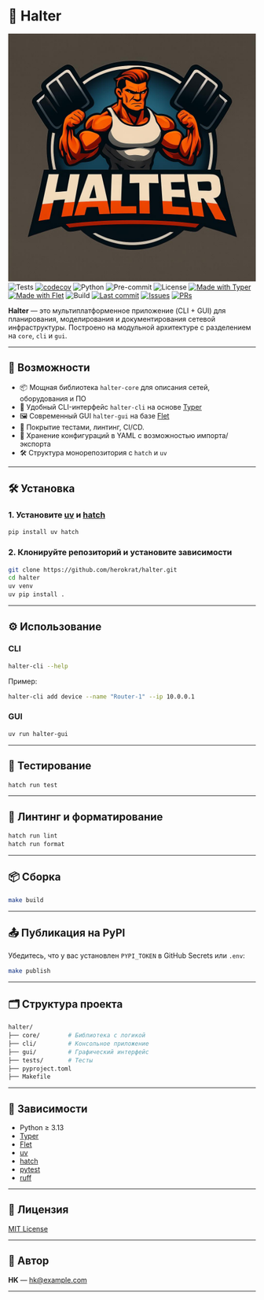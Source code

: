 # 🧠 Halter

![Logo](/src/assets/logo.jpg "Halter")
![Tests](https://github.com/herokrat/halter/actions/workflows/tests.yml/badge.svg)
[![codecov](https://codecov.io/gh/herokrat/halter/graph/badge.svg?token=SOY22473CK)](https://codecov.io/gh/herokrat/halter)
![Python](https://img.shields.io/badge/python-3.13-blue)
![Pre-commit](https://img.shields.io/badge/pre--commit-enabled-brightgreen?logo=pre-commit)
![License](https://img.shields.io/github/license/herokrat/halter)
[![Made with Typer](https://img.shields.io/badge/-Made%20with%20Typer-green?logo=python&logoColor=white)](https://github.com/tiangolo/typer)
[![Made with Flet](https://img.shields.io/badge/Made%20with-Flet-blue?logo=flutter)](https://flet.dev/)
![Build](https://img.shields.io/github/actions/workflow/status/herokrat/halter/tests.yml?label=build)
[![Last commit](https://img.shields.io/github/last-commit/herokrat/halter)](https://github.com/herokrat/halter/commits/main)
[![Issues](https://img.shields.io/github/issues/herokrat/halter)](https://github.com/herokrat/halter/issues)
[![PRs](https://img.shields.io/github/issues-pr/herokrat/halter)](https://github.com/herokrat/halter/pulls)

**Halter** — это мультиплатформенное приложение (CLI + GUI) для планирования, моделирования и документирования сетевой инфраструктуры. Построено на модульной архитектуре с разделением на `core`, `cli` и `gui`.

---

## 🚀 Возможности

- 📦 Мощная библиотека `halter-core` для описания сетей, оборудования и ПО
- 🔧 Удобный CLI-интерфейс `halter-cli` на основе [Typer](https://typer.tiangolo.com/)
- 🖼️ Современный GUI `halter-gui` на базе [Flet](https://flet.dev/)
- 🧪 Покрытие тестами, линтинг, CI/CD.
- 📁 Хранение конфигураций в YAML с возможностью импорта/экспорта
- 🛠️ Структура монорепозитория с `hatch` и `uv`

---

## 🛠️ Установка

### 1. Установите [uv](https://github.com/astral-sh/uv) и [hatch](https://hatch.pypa.io/)

```bash
pip install uv hatch
````

### 2. Клонируйте репозиторий и установите зависимости

```bash
git clone https://github.com/herokrat/halter.git
cd halter
uv venv
uv pip install .
```

---

## ⚙️ Использование

### CLI

```bash
halter-cli --help
```

Пример:

```bash
halter-cli add device --name "Router-1" --ip 10.0.0.1
```

### GUI

```bash
uv run halter-gui
```

---

## 🧪 Тестирование

```bash
hatch run test
```

---

## 🧼 Линтинг и форматирование

```bash
hatch run lint
hatch run format
```

---

## 📦 Сборка

```bash
make build
```

---

## 📤 Публикация на PyPI

Убедитесь, что у вас установлен `PYPI_TOKEN` в GitHub Secrets или `.env`:

```bash
make publish
```

---

## 🗂️ Структура проекта

```bash
halter/
├── core/        # Библиотека с логикой
├── cli/         # Консольное приложение
├── gui/         # Графический интерфейс
├── tests/       # Тесты
├── pyproject.toml
├── Makefile
```

---

## 🧠 Зависимости

- Python ≥ 3.13
- [Typer](https://typer.tiangolo.com/)
- [Flet](https://flet.dev/)
- [uv](https://github.com/astral-sh/uv)
- [hatch](https://hatch.pypa.io/)
- [pytest](https://docs.pytest.org/)
- [ruff](https://docs.astral.sh/ruff/)

---

## 📝 Лицензия

[MIT License](./LICENSE)

---

## 👤 Автор

**HK** — [hk@example.com](mailto:hk@example.com)

---
